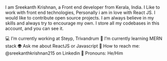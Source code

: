 I am Sreekanth Krishnan, a Front end developer from Kerala, India. I Like to work with front end technologies, Personally i am in love with React JS. I would like to contribute open source projects. I am always believe in my skills and always try to encourage my own. I store all my codebases in this account, and you can see it.

💻 I’m currently working at Steyp, Trivandrum
📖 I’m currently learning  MERN stack
👽 Ask me about ReactJS or Javascript
📱 How to reach me: @sreekanthkrishnan215 on Linkedin
👦 Pronouns: He/Him


